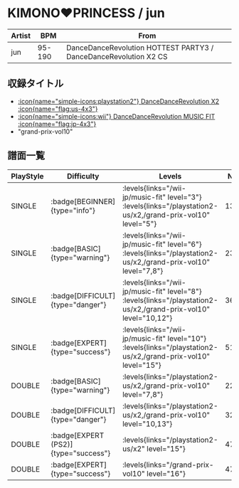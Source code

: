 # KIMONO♥PRINCESS / jun

|Artist|BPM|From|
|------|---|----|
|jun|95-190|DanceDanceRevolution HOTTEST PARTY3 / DanceDanceRevolution X2 CS|

## 収録タイトル

- [:icon{name="simple-icons:playstation2"} DanceDanceRevolution X2 :icon{name="flag:us-4x3"}](/playstation2-us/x2)
- [:icon{name="simple-icons:wii"} DanceDanceRevolution MUSIC FIT :icon{name="flag:jp-4x3"}](/wii-jp/music-fit)
- "grand-prix-vol10"

## 譜面一覧

|PlayStyle|Difficulty|Levels|Notes|Movie|
|---------|----------|------|-----|-----|
|SINGLE| :badge[BEGINNER]{type="info"}| :levels{links="/wii-jp/music-fit" level="3"} :levels{links="/playstation2-us/x2,/grand-prix-vol10" level="5"}|136/14||
|SINGLE| :badge[BASIC]{type="warning"}| :levels{links="/wii-jp/music-fit" level="6"} :levels{links="/playstation2-us/x2,/grand-prix-vol10" level="7,8"}|234/27||
|SINGLE| :badge[DIFFICULT]{type="danger"}| :levels{links="/wii-jp/music-fit" level="8"} :levels{links="/playstation2-us/x2,/grand-prix-vol10" level="10,12"}|366/28||
|SINGLE| :badge[EXPERT]{type="success"}| :levels{links="/wii-jp/music-fit" level="10"} :levels{links="/playstation2-us/x2,/grand-prix-vol10" level="15"}|510/35||
|DOUBLE| :badge[BASIC]{type="warning"}| :levels{links="/playstation2-us/x2,/grand-prix-vol10" level="7,8"}|220/27||
|DOUBLE| :badge[DIFFICULT]{type="danger"}| :levels{links="/playstation2-us/x2,/grand-prix-vol10" level="10,13"}|328/16||
|DOUBLE| :badge[EXPERT (PS2)]{type="success"}| :levels{links="/playstation2-us/x2" level="15"}|473/17||
|DOUBLE| :badge[EXPERT]{type="success"}| :levels{links="/grand-prix-vol10" level="16"}|473/17||
